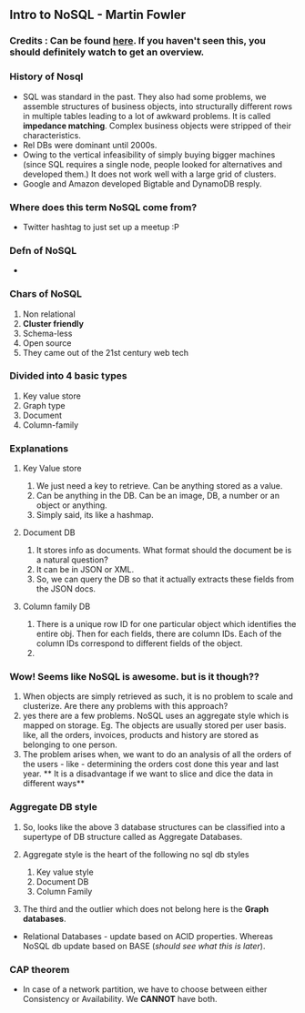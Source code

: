 ## Intro to NoSQL - Martin Fowler
### Credits : Can be found [here](https://www.youtube.com/watch?v=qI_g07C_Q5I). If you haven't seen this, you should definitely watch to get an overview.

### History of Nosql
* SQL was standard in the past. They also had some problems, we assemble structures of business objects, into structurally different rows in multiple tables leading to a lot of awkward problems. It is called **impedance matching**. Complex business objects were stripped of their characteristics.
* Rel DBs were dominant until 2000s.
* Owing to the vertical infeasibility of simply buying bigger machines (since SQL requires a single node, people looked for alternatives and developed them.) It does not work well with a large grid of clusters.
* Google and Amazon developed Bigtable and DynamoDB resply.


### Where does this term NoSQL come from?
* Twitter hashtag to just set up a meetup :P

### Defn of NoSQL
* 

### Chars of NoSQL
1. Non relational
2. **Cluster friendly**
3. Schema-less
4. Open source
5. They came out of the 21st century web tech


### Divided into 4 basic types
1. Key value store
2. Graph type
3. Document
4. Column-family

### Explanations

1. Key Value store
	1. We just need a key to retrieve. Can be anything stored as a value.
	2. Can be anything in the DB. Can be an image, DB, a number or an object or anything.
  	3. Simply said, its like a hashmap.

2. Document DB
	1. It stores info as documents. What format should the document be is a natural question?
  	2. It can be in JSON or XML.
  	3. So, we can query the DB so that it actually extracts these fields from the JSON docs.

3. Column family DB
	1. There is a unique row ID for one particular object which identifies the entire obj. Then for each fields, there are column IDs. Each of the column IDs correspond to different fields of the object.
	2. <Should read more>

### Wow! Seems like NoSQL is awesome. but is it though??
1. When objects are simply retrieved as such, it is no problem to scale and clusterize. Are there any problems with this approach?
2. yes there are a few problems. NoSQL uses an aggregate style which is mapped on storage. Eg. The objects are usually stored per user basis. like, all the orders, invoices, products and history are stored as belonging to one person.
3. The problem arises when, we want to do an analysis of all the orders of the users - like - determining the orders cost done this year and last year. ** It is a disadvantage if we want to slice and dice the data in different ways**

### Aggregate DB style 
1. So, looks like the above 3 database structures can be classified into a supertype of DB structure called as Aggregate Databases.
2. Aggregate style is the heart of the following no sql db styles  
	1. Key value style
	2. Document DB
	3. Column Family

3. The third and the outlier which does not belong here is the **Graph databases**.


* Relational Databases - update based on ACID properties. Whereas NoSQL db update based on BASE (_should see what this is later_).

### CAP theorem
* In case of a network partition, we have to choose between either Consistency or Availability. We **CANNOT** have both. 
